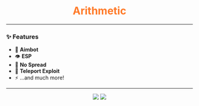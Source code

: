 <h1 align="center" style="color:#ff7a29;">Arithmetic</h1>

---

### ✨ Features
- 🎯 **Aimbot**  
- 👁️ **ESP**  
- 🎲 **No Spread**
- 🧨 **Teleport Exploit**  
- ⚡ ...and much more!

---

<p align="center">
  <img src="https://img.shields.io/badge/Language-Lua-ff7a29?style=for-the-badge">
  <img src="https://img.shields.io/badge/Game-Counter%20Blox-ff7a29?style=for-the-badge">
</p>
